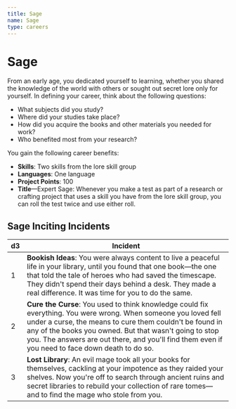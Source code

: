 ```yaml
---
title: Sage
name: Sage
type: careers
---
```


# Sage

From an early age, you dedicated yourself to learning, whether you shared the knowledge of the world with others or sought out secret lore only for yourself. In defining your career, think about the following questions:

- What subjects did you study?
- Where did your studies take place?
- How did you acquire the books and other materials you needed for work?
- Who benefited most from your research?

You gain the following career benefits:

- **Skills**: Two skills from the lore skill group
- **Languages**: One language
- **Project Points**: 100
- **Title**—Expert Sage: Whenever you make a test as part of a research or crafting project that uses a skill you have from the lore skill group, you can roll the test twice and use either roll.

## Sage Inciting Incidents

| d3  | Incident                                                                                                                                                                                                                                                                                                                                  |
| --- | ----------------------------------------------------------------------------------------------------------------------------------------------------------------------------------------------------------------------------------------------------------------------------------------------------------------------------------------- |
| 1   | **Bookish Ideas**: You were always content to live a peaceful life in your library, until you found that one book—the one that told the tale of heroes who had saved the timescape. They didn't spend their days behind a desk. They made a real difference. It was time for you to do the same.                                          |
| 2   | **Cure the Curse**: You used to think knowledge could fix everything. You were wrong. When someone you loved fell under a curse, the means to cure them couldn't be found in any of the books you owned. But that wasn't going to stop you. The answers are out there, and you'll find them even if you need to face down death to do so. |
| 3   | **Lost Library**: An evil mage took all your books for themselves, cackling at your impotence as they raided your shelves. Now you're off to search through ancient ruins and secret libraries to rebuild your collection of rare tomes—and to find the mage who stole from you.                                                          |
